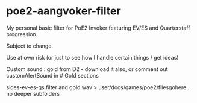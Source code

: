 # poe2-aangvoker-filter

My personal basic filter for PoE2 Invoker featuring EV/ES and Quarterstaff progression.

Subject to change.

Use at own risk (or just to see how I handle certain things / get ideas)

Custom sound : gold from D2 - download it also, or comment out customAlertSound in # Gold sections

sides-ev-es-qs.filter and gold.wav > user/docs/games/poe2/filesgohere .. no deeper subfolders
